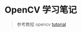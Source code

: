 # OpenCV 学习笔记
> 参考教程 opencv [tutorial](https://docs.opencv.org/master/d9/df8/tutorial_root.html) 
> 